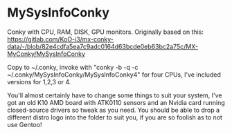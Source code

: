 # MySysInfoConky
Conky with CPU, RAM, DISK, GPU monitors. Originally based on this: https://gitlab.com/KoO-i3/mx-conky-data/-/blob/82e4cdfa5ea7c9adc0164d63bcde0eb63bc2a75c/MX-MyConky/MySysInfoConky

Copy to ~/.conky, invoke with "conky -b -q -c ~/.conky/MySysInfoConky/MySysInfoConky4" for four CPUs, I've included versions for 1,2,3 or 4.

You'll almost certainly have to change some things to suit your system, I've got an old K10 AMD board with ATK0110 sensors and an Nvidia card running closed-source drivers so tweak as you need. You should be able to drop a different distro logo into the folder to suit you, if you are so foolish as to not use Gentoo!
